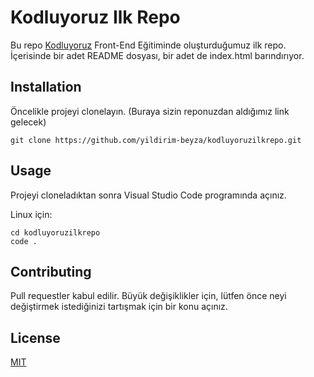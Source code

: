 # Kodluyoruz Ilk Repo

Bu repo [Kodluyoruz](https://kodluyoruz.org/tr/kodluyoruz/) Front-End Eğitiminde oluşturduğumuz ilk repo. İçerisinde bir adet README dosyası, bir adet de index.html barındırıyor. 

## Installation

Öncelikle projeyi clonelayın. (Buraya sizin reponuzdan aldığımız link gelecek)

```
git clone https://github.com/yildirim-beyza/kodluyoruzilkrepo.git
```


## Usage

Projeyi cloneladıktan sonra Visual Studio Code programında açınız.

Linux için:

``` 
cd kodluyoruzilkrepo 
code .
```

## Contributing

Pull requestler kabul edilir. Büyük değişiklikler için, lütfen önce neyi değiştirmek istediğinizi tartışmak için bir konu açınız.

## License

[MIT](https://choosealicense.com/licenses/mit/)